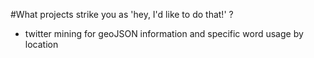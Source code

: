 #What projects strike you as 'hey, I'd like to do that!' ?
- twitter mining for geoJSON information and specific word usage by location
